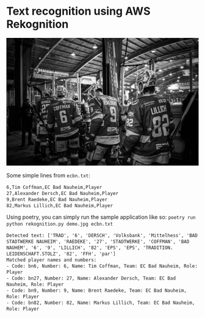 # Text recognition using AWS Rekognition 

![A black & white image for demo purposes](demo.jpg)

Some simple lines from `ecbn.txt`:

```
6,Tim Coffman,EC Bad Nauheim,Player
27,Alexander Dersch,EC Bad Nauheim,Player
9,Brent Raedeke,EC Bad Nauheim,Player
82,Markus Lillich,EC Bad Nauheim,Player
```

Using poetry, you can simply run the sample application like so:
`poetry run python rekognition.py demo.jpg ecbn.txt`

```
Detected text: ['TRAD', '6', 'DERSCH', 'Volksbank', 'Mittelhess', 'BAD STADTWERKE NAUHEIM', 'RAEDEKE', '27', 'STADTWERKE', 'COFFMAN', 'BAD NAUHEM', '6', '9', 'LILLICH', '82', 'EPS', 'EPS', 'TRADITION. LEIDENSCHAFT.STOLZ', '82', 'FFH', 'par']
Matched player names and numbers:
- Code: bn6, Number: 6, Name: Tim Coffman, Team: EC Bad Nauheim, Role: Player
- Code: bn27, Number: 27, Name: Alexander Dersch, Team: EC Bad Nauheim, Role: Player
- Code: bn9, Number: 9, Name: Brent Raedeke, Team: EC Bad Nauheim, Role: Player
- Code: bn82, Number: 82, Name: Markus Lillich, Team: EC Bad Nauheim, Role: Player
```